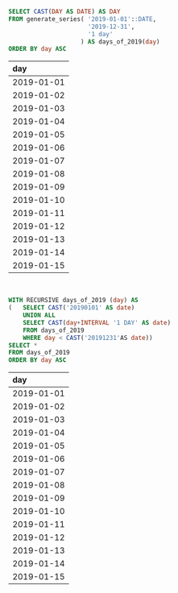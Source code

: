 ```sql
SELECT CAST(DAY AS DATE) AS DAY
FROM generate_series( '2019-01-01'::DATE,
                      '2019-12-31',
                      '1 day'
                    ) AS days_of_2019(day)
ORDER BY day ASC
```

| day        |
| :--------- |
| 2019-01-01 |
| 2019-01-02 |
| 2019-01-03 |
| 2019-01-04 |
| 2019-01-05 |
| 2019-01-06 |
| 2019-01-07 |
| 2019-01-08 |
| 2019-01-09 |
| 2019-01-10 |
| 2019-01-11 |
| 2019-01-12 |
| 2019-01-13 |
| 2019-01-14 |
| 2019-01-15 |

<BR>

```SQL
WITH RECURSIVE days_of_2019 (day) AS
(   SELECT CAST('20190101' AS date)
    UNION ALL
    SELECT CAST(day+INTERVAL '1 DAY' AS date)
    FROM days_of_2019
    WHERE day < CAST('20191231'AS date))
SELECT *
FROM days_of_2019
ORDER BY day ASC
```

| day        |
| :--------- |
| 2019-01-01 |
| 2019-01-02 |
| 2019-01-03 |
| 2019-01-04 |
| 2019-01-05 |
| 2019-01-06 |
| 2019-01-07 |
| 2019-01-08 |
| 2019-01-09 |
| 2019-01-10 |
| 2019-01-11 |
| 2019-01-12 |
| 2019-01-13 |
| 2019-01-14 |
| 2019-01-15 |
